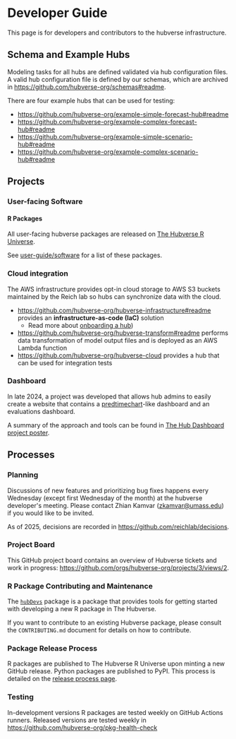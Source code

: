 # Developer Guide

This page is for developers and contributors to the hubverse infrastructure.

## Schema and Example Hubs

Modeling tasks for all hubs are defined validated via hub configuration files.
A valid hub configuration file is defined by our schemas, which are archived in
<https://github.com/hubverse-org/schemas#readme>.

There are four example hubs that can be used for testing:

- <https://github.com/hubverse-org/example-simple-forecast-hub#readme>
- <https://github.com/hubverse-org/example-complex-forecast-hub#readme>
- <https://github.com/hubverse-org/example-simple-scenario-hub#readme>
- <https://github.com/hubverse-org/example-complex-scenario-hub#readme>

## Projects

### User-facing Software

#### R Packages

All user-facing hubverse packages are released on [The Hubverse R Universe](https://hubverse-org.r-universe.dev/).

See [user-guide/software](../user-guide/software) for a list of these packages.

### Cloud integration

The AWS infrastructure provides opt-in cloud storage to AWS S3 buckets
maintained by the Reich lab so hubs can synchronize data with the cloud.

- <https://github.com/hubverse-org/hubverse-infrastructure#readme>
  provides an **infrastructure-as-code (IaC)** solution
   - Read more about [onboarding a hub](cloud-onboarding))
- <https://github.com/hubverse-org/hubverse-transform#readme>
  performs data transformation of model output files and is deployed as an AWS
  Lambda function
- <https://github.com/hubverse-org/hubverse-cloud> provides a hub that can be used for integration tests

### Dashboard

In late 2024, a project was developed that allows hub admins to easily create a
website that contains a
[predtimechart](https://github.com/reichlab/predtimechart)-like dashboard and an
evaluations dashboard.

A summary of the approach and tools can be found in [The Hub Dashboard project poster](https://github.com/reichlab/decisions/blob/main/project-posters/hub-dashboard/hub-dashboard.md).

## Processes

### Planning

Discussions of new features and prioritizing bug fixes happens every Wednesday
(except first Wednesday of the month) at the hubverse developer's meeting. Please
contact Zhian Kamvar (zkamvar@umass.edu) if you would like to be invited.

As of 2025, decisions are recorded in <https://github.com/reichlab/decisions>.

### Project Board

This GitHub project board contains an overview of Hubverse tickets and work in progress:
<https://github.com/orgs/hubverse-org/projects/3/views/2>.

### R Package Contributing and Maintenance

The [`hubDevs`](https://hubverse-org.github.io/hubDevs) package is a package
that provides tools for getting started with developing a new R package in The
Hubverse.

If you want to contribute to an existing Hubverse package, please consult the
`CONTRIBUTING.md` document for details on how to contribute.

### Package Release Process

R packages are published to The Hubverse R Universe upon minting a new GitHub
release. Python packages are published to PyPI. This process is detailed on the
[release process page](release-process.md).

### Testing

In-development versions R packages are tested weekly on GitHub Actions runners.
Released versions are tested weekly in <https://github.com/hubverse-org/pkg-health-check>

